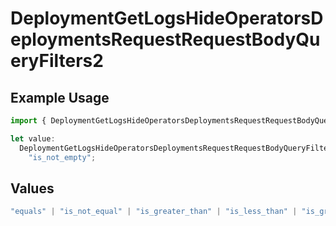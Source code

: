 # DeploymentGetLogsHideOperatorsDeploymentsRequestRequestBodyQueryFilters2

## Example Usage

```typescript
import { DeploymentGetLogsHideOperatorsDeploymentsRequestRequestBodyQueryFilters2 } from "@orq-ai/node/models/operations";

let value:
  DeploymentGetLogsHideOperatorsDeploymentsRequestRequestBodyQueryFilters2 =
    "is_not_empty";
```

## Values

```typescript
"equals" | "is_not_equal" | "is_greater_than" | "is_less_than" | "is_greater_than_or_equal_to" | "is_less_than_or_equal_to" | "is_between" | "is_empty" | "is_not_empty"
```